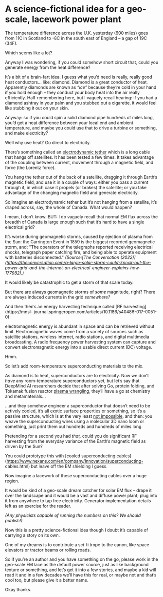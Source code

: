 # A science-fictional idea for a geo-scale, lacework power plant

The temperature difference across the U.K. yesterday (600 miles) goes from 11C
in Scotland to -8C in the south east of England – a gap of 19C (34F).

Which seems like a lot?

Anyway I was wondering, if you could somehow short circuit that, could you
generate energy from the heat difference?

It’s a bit of a brain-fart idea. I guess what you’d need is really, really
good heat conductors… like: diamond. Diamond is a great conductor of heat.
Apparently diamonds are known as _“ice”_ because they’re cold in your hand if
you hold enough – they conduct your body heat into the air really efficiently.
Half-remembering here, but I vaguely recall hearing: if you had a diamond
ashtray in your palm and you stubbed out a cigarette, it would feel like
stubbing it out on your skin.

Anyway: so if you could spin a solid diamond pipe hundreds of miles long,
you’d get a heat difference between your local end and ambient temperature,
and maybe you could use that to drive a turbine or something, and make
electricity?

Well why use heat? Go direct to electricity.

There’s something called an [electrodynamic
tether](https://en.wikipedia.org/wiki/Electrodynamic_tether) which is a long
cable that hangs off satellites. It has been tested a few times. It takes
advantage of the coupling between current, movement through a magnetic field,
and force (the Lorentz force).

You hang the tether out of the back of a satellite, dragging it through
Earth’s magnetic field, and use it in a couple of ways: either you pass a
current through it, in which case it propels (or brakes) the satellite; or you
take advantage of the changing magnetic field and generate electricity.

So imagine an electrodynamic tether but it’s not hanging from a satellite,
it’s draped across, say, the whole of Canada. What would happen?

I mean, I don’t know. BUT: I do vaguely recall that normal EM flux across the
breadth of Canada is large enough such that it’s hard to have a single
electrical grid?

It’s worse during geomagnetic storms, caused by ejection of plasma from the
Sun: the Carrington Event in 1859 is the biggest recorded geomagnetic storm,
and: "The operators of the telegraphs reported receiving electrical shocks,
telegraph paper catching fire, and being able to operate equipment with
batteries disconnected." _(Source:[The Conversation
(2022)](https://theconversation.com/a-large-solar-storm-could-knock-out-the-
power-grid-and-the-internet-an-electrical-engineer-explains-how-177982).)_

It would likely be catastrophic to get a storm of that scale today.

But there are always geomagnetic storms of _some_ magnitude, right? There are
always induced currents in the grid _somewhere?_

And then then’s an energy harvesting technique called [RF
harvesting](https://mnsl-
journal.springeropen.com/articles/10.1186/s40486-017-0051-0):

electromagnetic energy is abundant in space and can be retrieved without
limit. Electromagnetic waves come from a variety of sources such as satellite
stations, wireless internet, radio stations, and digital multimedia
broadcasting. A radio frequency power harvesting system can capture and
convert electromagnetic energy into a usable direct current (DC) voltage.

Hmm.

So let’s add room-temperature superconducting materials to the mix.

As diamond is to heat, superconductors are to electricity. Now we don’t _have_
any room-temperature superconductors yet, but let’s say that DeepMind AI
researchers decide that after solving Go, protein folding, and Tokamak fusion
reactor [plasma wrangling](/home/2022/03/02/wheels), they’ll have a go at
chemistry and metamaterials…

…and they somehow engineer a superconductor that doesn’t need to be actively
cooled, it’s all exotic surface properties or something, so it’s a passive
structure, which is at the very least [not
impossible](https://www.degruyter.com/document/doi/10.1515/nanoph-2017-0115/html),
and then: you weave the superconducting wires using a molecular 3D nano loom
or something, just print them out hundreds and hundreds of miles long.

Pretending for a second you had _that,_ could you do significant RF harvesting
from the everyday variance of the Earth’s magnetic field as driven by the Sun?

You could prototype this with [cooled superconducting
cables](https://www.nexans.com/en/company/Innovation/superconducting-
cables.html) but leave off the EM shielding I guess.

Now imagine a lacework of these superconducting cables over a huge region.

It would be kind of a geo-scale dream catcher for solar EM flux – drape it
over the landscape and it would be a vast and diffuse power plant; plug into
it from anywhere to tap free electricity. Generator implementation details
left as an exercise for the reader.

_(Any physicists capable of running the numbers on this? We should publish!)_

Now this is a pretty science-fictional idea though I doubt it’s capable of
carrying a story on its own.

One of my dreams is to contribute a sci-fi trope to the canon, like space
elevators or tractor beams or rolling roads.

So if you’re an author and you have something on the go, please work in the
geo-scale EM lace as the default power source, just as like background texture
or something, and let’s get it into a few stories, and maybe a kid will read
it and in a few decades we’ll have this for real, or maybe not and that’s cool
too, but please give it a better name.

Okay thanks.
